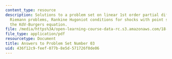 ```yaml
---
content_type: resource
description: Solutions to a problem set on linear 1st order partial differential equations,
  Riemann problems, Rankine Hugoniot conditions for shocks with point sources, and
  the KdV-Burgers equation.
file: /media/https%3A/open-learning-course-data-rc.s3.amazonaws.com/18-306-advanced-partial-differential-equations-with-applications-fall-2009/436f12c9feef077b8e5d571726f0de06_MIT18_306f09_sol_pset_03_09.pdf
file_type: application/pdf
resourcetype: Document
title: Answers to Problem Set Number 03
uid: 436f12c9-feef-077b-8e5d-571726f0de06
---
```

